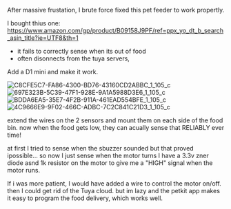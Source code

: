 After massive frustation, I brute force fixed this pet feeder to work propertly.

I bought thius one:
https://www.amazon.com/gp/product/B09158J9PF/ref=ppx_yo_dt_b_search_asin_title?ie=UTF8&th=1

- it fails to correctly sense when its out of food
- often disonnects from the tuya servers,  

Add a D1 mini and make it work.

![C8CFE5C7-FA86-4300-BD76-43160CD2ABBC_1_105_c](https://user-images.githubusercontent.com/52110065/213883379-4ff87d65-74a6-40ab-84d6-570e7a944991.jpeg)
![697E323B-5C39-47F1-928E-9A1A5988D3E6_1_105_c](https://user-images.githubusercontent.com/52110065/213883384-26c42ae2-a074-4336-87b1-b884584001e4.jpeg)
![BDDA6EA5-35E7-4F2B-911A-461EAD554BFE_1_105_c](https://user-images.githubusercontent.com/52110065/213883386-9b276ed5-ddde-4d96-a99f-f87fa5d53c43.jpeg)
![4C9666E9-9F02-466C-ADBC-7C2C841C21D3_1_105_c](https://user-images.githubusercontent.com/52110065/213883391-f1463958-ebc9-407f-9df8-4b3ef440cb81.jpeg)


extend the wires on the 2 sensors and mount them on each side of the food bin.
now when the food gets low, they can acually sense that RELIABLY ever time!

at first I tried to sense when the sbuzzer sounded but that proved ipossible... so now I just sense when the motor turns
I have a 3.3v zner diode asnd 1k resistor on the motor to give me a "HIGH" signal when the motor runs.

If i was more patient, I would have added a wire to control the motor on/off.  then I could get rid of the Tuya cloud.  but im lazy and the petkit app makes it easy to program the food delivery, which works well.
